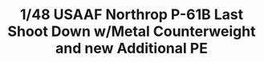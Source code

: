 ---
title: "1/48 USAAF Northrop P-61B Last Shoot Down w/Metal Counterweight and new Additional PE"
price: "TBA" 
desc: "Maketa"
img_path: "/assets/img/GWHSNG02.jpg"
brand: "N/A"
available: false
special_offer: false
new: false
soon: false
cat: "010000"
subcat: "010900"
subsubcat: "0N/A"
sifra: "GWHSNG02"
---